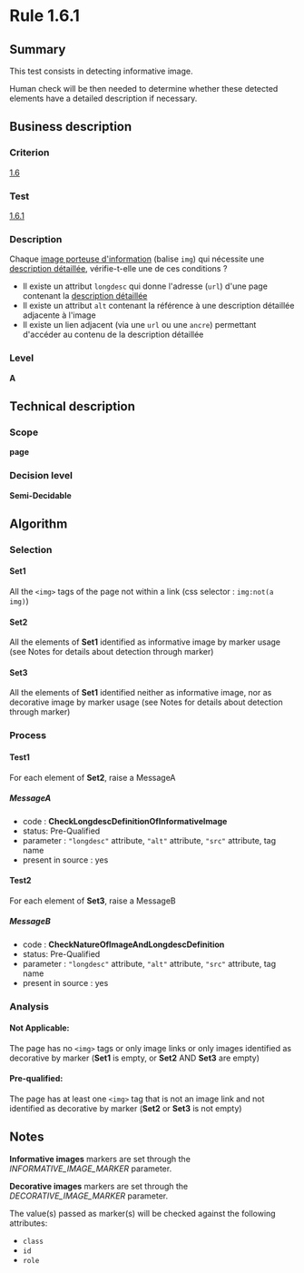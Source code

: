 # Rule 1.6.1

## Summary

This test consists in detecting informative image.

Human check will be then needed to determine whether these detected elements have a detailed description if necessary.

## Business description

### Criterion

[1.6](http://references.modernisation.gouv.fr/sites/default/files/RGAA3_RC2-1/referentiel_technique.htm#crit-1-6)

### Test

[1.6.1](http://references.modernisation.gouv.fr/sites/default/files/RGAA3_RC2-1/referentiel_technique.htm#test-1-6-1)

### Description

Chaque <a href="http://references.modernisation.gouv.fr/sites/default/files/RGAA3_RC2-1/glossaire.htm#mimgInfo">image porteuse d'information</a> (balise `img`) qui n&eacute;cessite une <a href="http://references.modernisation.gouv.fr/sites/default/files/RGAA3_RC2-1/glossaire.htm#mDescDetaillee">description d&eacute;taill&eacute;e</a>, v&eacute;rifie-t-elle une de ces conditions ? 
 
 * Il existe un attribut `longdesc` qui donne l'adresse (`url`) d'une page contenant la <a href="http://references.modernisation.gouv.fr/sites/default/files/RGAA3_RC2-1/glossaire.htm#mDescDetaillee">description d&eacute;taill&eacute;e</a> 
 * Il existe un attribut `alt` contenant la r&eacute;f&eacute;rence &agrave; une description d&eacute;taill&eacute;e adjacente &agrave; l'image 
 * Il existe un lien adjacent (via une `url` ou une `ancre`) permettant d'acc&eacute;der au contenu de la description d&eacute;taill&eacute;e 

### Level

**A**

## Technical description

### Scope

**page**

### Decision level

**Semi-Decidable**

## Algorithm

### Selection

#### Set1

All the `<img>` tags of the page not within a link (css selector : `img:not(a img)`)

#### Set2

All the elements of **Set1** identified as informative image by marker usage (see Notes for details about detection through marker)

#### Set3

All the elements of **Set1** identified neither as informative image, nor as decorative image by marker usage (see Notes for details about detection through marker)

### Process

#### Test1

For each element of **Set2**, raise a MessageA

##### MessageA 

-    code : **CheckLongdescDefinitionOfInformativeImage** 
-    status: Pre-Qualified
-    parameter : `"longdesc"` attribute, `"alt"` attribute, `"src"` attribute, tag name
-    present in source : yes

#### Test2

For each element of **Set3**, raise a MessageB

##### MessageB 

-    code : **CheckNatureOfImageAndLongdescDefinition** 
-    status: Pre-Qualified
-    parameter : `"longdesc"` attribute, `"alt"` attribute, `"src"` attribute, tag name
-    present in source : yes

### Analysis

#### Not Applicable:

The page has no `<img>` tags or only image links or only images identified as decorative by marker  (**Set1** is empty, or **Set2** AND **Set3** are empty)

#### Pre-qualified:

The page has at least one `<img>` tag that is not an image link and not identified as decorative by marker (**Set2** or **Set3** is not empty)

## Notes

**Informative images** markers are set through the *INFORMATIVE_IMAGE_MARKER* parameter.

**Decorative images** markers are set through the *DECORATIVE_IMAGE_MARKER* parameter.

The value(s) passed as marker(s) will be checked against the following attributes:

- `class`
- `id`
- `role`
